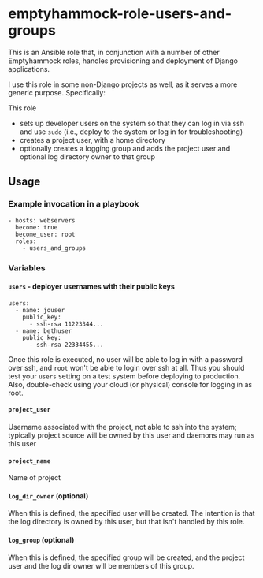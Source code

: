 # emptyhammock-role-users-and-groups

This is an Ansible role that, in conjunction with a number of other Emptyhammock
roles, handles provisioning and deployment of Django applications.

I use this role in some non-Django projects as well, as it serves a more generic
purpose.  Specifically:

This role

* sets up developer users on the system so that they can log in via ssh and
  use `sudo` (i.e., deploy to the system or log in for troubleshooting)
* creates a project user, with a home directory
* optionally creates a logging group and adds the project user and optional
  log directory owner to that group

## Usage

### Example invocation in a playbook

```
- hosts: webservers
  become: true
  become_user: root
  roles:
    - users_and_groups
```

### Variables

#### `users` - deployer usernames with their public keys

```
users:
  - name: jouser
    public_key:
      - ssh-rsa 11223344...
  - name: bethuser
    public_key:
      - ssh-rsa 22334455...
```

Once this role is executed, no user will be able to log in with a password over
ssh, and `root` won't be able to login over ssh at all.  Thus you should test
your `users` setting on a test system before deploying to production.  Also,
double-check using your cloud (or physical) console for logging in as root.

#### `project_user`

Username associated with the project, not able to ssh into the system; typically
project source will be owned by this user and daemons may run as this user

#### `project_name`

Name of project

#### `log_dir_owner` (optional)

When this is defined, the specified user will be created.  The intention is
that the log directory is owned by this user, but that isn't handled by this
role.

#### `log_group` (optional)

When this is defined, the specified group will be created, and the project user
and the log dir owner will be members of this group.
